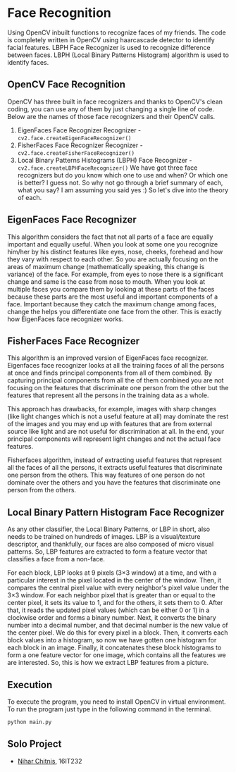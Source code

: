 # Face Recognition
Using OpenCV inbuilt functions to recognize faces of my friends. The code is completely written in OpenCV using haarcascade detector to identify facial features. LBPH Face Recognizer is used to recognize difference between faces. LBPH (Local Binary Patterns Histogram) algorithm is used to identify faces.

## OpenCV Face Recognition
OpenCV has three built in face recognizers and thanks to OpenCV's clean coding, you can use any of them by just changing a single line of code. Below are the names of those face recognizers and their OpenCV calls.

  1. EigenFaces Face Recognizer Recognizer - ```cv2.face.createEigenFaceRecognizer()```
  2. FisherFaces Face Recognizer Recognizer - ```cv2.face.createFisherFaceRecognizer()```
  3. Local Binary Patterns Histograms (LBPH) Face Recognizer - ```cv2.face.createLBPHFaceRecognizer()```
We have got three face recognizers but do you know which one to use and when? Or which one is better? I guess not. So why not go through a brief summary of each, what you say? I am assuming you said yes :) So let's dive into the theory of each.

## EigenFaces Face Recognizer
This algorithm considers the fact that not all parts of a face are equally important and equally useful. When you look at some one you recognize him/her by his distinct features like eyes, nose, cheeks, forehead and how they vary with respect to each other. So you are actually focusing on the areas of maximum change (mathematically speaking, this change is variance) of the face. For example, from eyes to nose there is a significant change and same is the case from nose to mouth. When you look at multiple faces you compare them by looking at these parts of the faces because these parts are the most useful and important components of a face. Important because they catch the maximum change among faces, change the helps you differentiate one face from the other. This is exactly how EigenFaces face recognizer works.

## FisherFaces Face Recognizer
This algorithm is an improved version of EigenFaces face recognizer. Eigenfaces face recognizer looks at all the training faces of all the persons at once and finds principal components from all of them combined. By capturing principal components from all the of them combined you are not focusing on the features that discriminate one person from the other but the features that represent all the persons in the training data as a whole.

This approach has drawbacks, for example, images with sharp changes (like light changes which is not a useful feature at all) may dominate the rest of the images and you may end up with features that are from external source like light and are not useful for discrimination at all. In the end, your principal components will represent light changes and not the actual face features.

Fisherfaces algorithm, instead of extracting useful features that represent all the faces of all the persons, it extracts useful features that discriminate one person from the others. This way features of one person do not dominate over the others and you have the features that discriminate one person from the others.

## Local Binary Pattern Histogram Face Recognizer
As any other classifier, the Local Binary Patterns, or LBP in short, also needs to be trained on hundreds of images. LBP is a visual/texture descriptor, and thankfully, our faces are also composed of micro visual patterns. So, LBP features are extracted to form a feature vector that classifies a face from a non-face.

For each block, LBP looks at 9 pixels (3×3 window) at a time, and with a particular interest in the pixel located in the center of the window. Then, it compares the central pixel value with every neighbor's pixel value under the 3×3 window. For each neighbor pixel that is greater than or equal to the center pixel, it sets its value to 1, and for the others, it sets them to 0. After that, it reads the updated pixel values (which can be either 0 or 1) in a clockwise order and forms a binary number. Next, it converts the binary number into a decimal number, and that decimal number is the new value of the center pixel. We do this for every pixel in a block. Then, it converts each block values into a histogram, so now we have gotten one histogram for each block in an image. Finally, it concatenates these block histograms to form a one feature vector for one image, which contains all the features we are interested. So, this is how we extract LBP features from a picture.

## Execution
To execute the program, you need to install OpenCV in virtual environment.
To run the program just type in the following command in the terminal.
```bash
python main.py
```

## Solo Project
* [Nihar Chitnis](https://github.com/ni-chi), 16IT232
